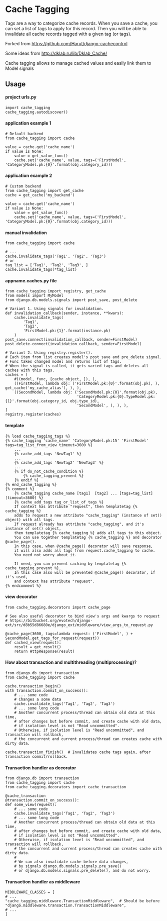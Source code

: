 Cache Tagging
============

Tags are a way to categorize cache records.
When you save a cache, you can set a list of tags to apply for this record.
Then you will be able to invalidate all cache records tagged with a given tag (or tags).

Forked from https://github.com/Harut/django-cachecontrol

Some ideas from http://dklab.ru/lib/Dklab_Cache/

Cache tagging allows to manage cached values and easily link them to Model signals

Usage
-----

#### project urls.py
    import cache_tagging
    cache_tagging.autodiscover()

#### application example 1

    # Default backend
    from cache_tagging import cache

    value = cache.get('cache_name')
    if value is None:
        value = get_value_func()
        cache.set('cache_name', value, tags=('FirstModel', 'CategoryModel.pk:{0}'.format(obj.category_id)))

#### application example 2

    # Custom backend
    from cache_tagging import get_cache
    cache = get_cache('my_backend')

    value = cache.get('cache_name')
    if value is None:
        value = get_value_func()
        cache.set('cache_name', value, tags=('FirstModel', 'CategoryModel.pk:{0}'.format(obj.category_id)))

#### manual invalidation

    from cache_tagging import cache
    
    # ...
    cache.invalidate_tags('Tag1', 'Tag2', 'Tag3')
    # or
    tag_list = ['Tag1', 'Tag2', 'Tag3', ]
    cache.invalidate_tags(*tag_list)

#### appname.caches.py file

    from cache_tagging import registry, get_cache
    from models import MyModel
    from django.db.models.signals import post_save, post_delete

    # Variant 1. Using signals for invalidation.
    def invalidation_callback(sender, instance, **kwars):
        cache.invalidate_tags(
            'Tag1',
            'Tag2',
            'FirstModel.pk:{1}'.format(instance.pk)
        )
    post_save.connect(invalidation_callback, sender=FirstModel)
    post_delete.connect(invalidation_callback, sender=FirstModel)
    
    # Variant 2. Using registry.register().
    # Each item from list creates model's post_save and pre_delete signal.
    # Func takes changed model and returns list of tags.
    # When the signal is called, it gets varied tags and deletes all caches with this tags.
    caches = [
        #((model, func, [cache_object, ]), ),
        ((FirstModel, lambda obj: ('FirstModel.pk:{0}'.format(obj.pk), ), get_cache('my_cache_alias'), ), ),
        ((SecondModel, lambda obj: ('SecondModel.pk:{0}'.format(obj.pk),
                                    'CategoryModel.pk:{0}.TypeModel.pk:{1}'.format(obj.category_id, obj.type_id),
                                    'SecondModel', ), ), ),
    ]
    registry.register(caches)

#### template
    {% load cache_tagging_tags %}
    {% cache_tagging 'cache_name' 'CategoryModel.pk:15' 'FirstModel' tags=tag_list_from_view timeout=3600 %}
        ...
        {% cache_add_tags 'NewTag1' %}
        ...
        {% cache_add_tags 'NewTag2' 'NewTag3' %}
        ...
        {% if do_not_cache_condition %}
            {% cache_tagging_prevent %}
        {% endif %}
    {% end_cache_tagging %}
    {% comment %}
        {% cache_tagging cache_name [tag1]  [tag2] ... [tags=tag_list] [timeout=3600] %}
        {% cache_add_tags tag_or_list_of_tags %}
        If context has attribute "request", then templatetag {% cache_tagging %}
        adds to request a new attribute "cache_tagging" (instance of set() object) with all tags.
        If request already has attribute "cache_tagging", and it's instance of set() object,
        then templatetag {% cache_tagging %} adds all tags to this object.
        You can use together templatetag {% cache_tagging %} and decorator @cache_page().
        In this case, when @cache_page() decorator will save response,
        it will also adds all tags from request.cache_tagging to cache.
        You need not worry about it.

        If need, you can prevent caching by templatetag {% cache_tagging_prevent %}.
        In this case also will be prevented @cache_page() decorator, if it's used,
        and context has attribute "request".
    {% endcomment %}

#### view decorator

    from cache_tagging.decorators import cache_page

    # See also useful decorator to bind view's args and kwargs to request
    # https://bitbucket.org/evotech/django-ext/src/d8b55d86680e/django_ext/middleware/view_args_to_request.py

    @cache_page(3600, tags=lambda request: ('FirstModel', ) + SecondModel.get_tags_for_request(request))
    def cached_view(request):
        result = get_result()
        return HttpResponse(result)

#### How about transaction and multithreading (multiprocessing)?
    from django.db import transaction
    from cache_tagging import cache

    cache.transaction_begin()
    with transaction.commit_on_success():
        # ... some code
        # Changes a some data
        cache.invalidate_tags('Tag1', 'Tag2', 'Tag3')
        # ... some long code
        # Another concurrent process/thread can obtain old data at this time,
        # after changes but before commit, and create cache with old data,
        # if isolation level is not "Read uncommitted".
        # Otherwise, if isolation level is "Read uncommitted", and transaction will rollback,
        # the concurrent and current process/thread can creates cache with dirty data.

    cache.transaction_finish()  # Invalidates cache tags again, after transaction commit/rollback.

#### Transaction handler as decorator
    from django.db import transaction
    from cache_tagging import cache
    from cache_tagging.decorators import cache_transaction

    @cache_transaction
    @transaction.commit_on_success():
    def some_view(request):
        # ... some code
        cache.invalidate_tags('Tag1', 'Tag2', 'Tag3')
        # ... some long code
        # Another concurrent process/thread can obtain old data at this time,
        # after changes but before commit, and create cache with old data,
        # if isolation level is not "Read uncommitted".
        # Otherwise, if isolation level is "Read uncommitted", and transaction will rollback,
        # the concurrent and current process/thread can creates cache with dirty data.
        #
        # We can also invalidate cache before data changes,
        # by signals django.db.models.signals.pre_save()
        # or django.db.models.signals.pre_delete(), and do not worry.

#### Transaction handler as middleware
    MIDDLEWARE_CLASSES = [
    # ...
    "cache_tagging.middleware.TransactionMiddleware",  # Should be before
    "django.middleware.transaction.TransactionMiddleware",
    # ...
    ]
